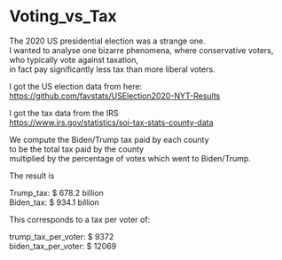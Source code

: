 # Voting_vs_Tax

The 2020 US presidential election was a strange one.  
I wanted to analyse one bizarre phenomena, where conservative voters,  
who typically vote against taxation,  
in fact pay significantly less tax than more liberal voters.

I got the US election data from here:  
https://github.com/favstats/USElection2020-NYT-Results  

I got the tax data from the IRS  
https://www.irs.gov/statistics/soi-tax-stats-county-data  


We compute the Biden/Trump tax paid by each county  
to be the total tax paid by the county  
multiplied by the percentage of votes which went to Biden/Trump.  

The result is   

Trump_tax: $ 678.2 billion  
Biden_tax: $ 934.1 billion  

This corresponds to a tax per voter of:    

trump_tax_per_voter: $ 9372  
biden_tax_per_voter: $ 12069  
